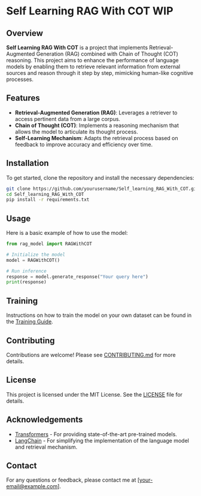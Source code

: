 
# Self Learning RAG With COT  WIP


## Overview
**Self Learning RAG With COT** is a project that implements Retrieval-Augmented Generation (RAG) combined with Chain of Thought (COT) reasoning. This project aims to enhance the performance of language models by enabling them to retrieve relevant information from external sources and reason through it step by step, mimicking human-like cognitive processes.

## Features
- **Retrieval-Augmented Generation (RAG)**: Leverages a retriever to access pertinent data from a large corpus.
- **Chain of Thought (COT)**: Implements a reasoning mechanism that allows the model to articulate its thought process.
- **Self-Learning Mechanism**: Adapts the retrieval process based on feedback to improve accuracy and efficiency over time.

## Installation
To get started, clone the repository and install the necessary dependencies:

```bash
git clone https://github.com/yourusername/Self_learning_RAG_With_COT.git
cd Self_learning_RAG_With_COT
pip install -r requirements.txt
```

## Usage
Here is a basic example of how to use the model:

```python
from rag_model import RAGWithCOT

# Initialize the model
model = RAGWithCOT()

# Run inference
response = model.generate_response("Your query here")
print(response)
```

## Training
Instructions on how to train the model on your own dataset can be found in the [Training Guide](TRAINING_GUIDE.md).

## Contributing
Contributions are welcome! Please see [CONTRIBUTING.md](CONTRIBUTING.md) for more details.

## License
This project is licensed under the MIT License. See the [LICENSE](LICENSE) file for details.

## Acknowledgements
- [Transformers](https://github.com/huggingface/transformers) - For providing state-of-the-art pre-trained models.
- [LangChain](https://github.com/hwchase17/langchain) - For simplifying the implementation of the language model and retrieval mechanism.

## Contact
For any questions or feedback, please contact me at [your-email@example.com].
